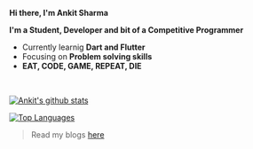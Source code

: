 __Hi there, I'm Ankit Sharma__

__I'm a Student, Developer and bit of a Competitive Programmer__

- Currently learnig __Dart and Flutter__
- Focusing on __Problem solving skills__
- __EAT, CODE, GAME, REPEAT, DIE__

</br>

[![Ankit's github stats](https://github-readme-stats.vercel.app/api?username=code-of-six-paths&show_icons=true&theme=vue-dark&bg_color=DEG,COLOR1)](https://github.com/code-of-six-paths/code-of-six-paths)

[![Top Languages](https://github-readme-stats.vercel.app/api/top-langs/?username=code-of-six-paths)](https://github.com/code-of-six-paths/code-of-six-paths)



> Read my blogs [here](https://techxspot.blogspot.com)